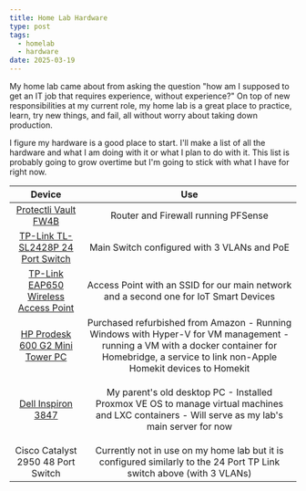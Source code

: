 ```yaml
---
title: Home Lab Hardware
type: post
tags:
  - homelab
  - hardware
date: 2025-03-19
---
```

My home lab came about from asking the question "how am I supposed to get an IT job that requires experience, without experience?" On top of new responsibilities at my current role, my home lab is a great place to practice, learn, try new things, and fail, all without worry about taking down production.

I figure my hardware is a good place to start. I'll make a list of all the hardware and what I am doing with it or what I plan to do with it. This list is probably going to grow overtime but I'm going to stick with what I have for right now.

|                                                                                                                                                                                                                                                                                                          Device                                                                                                                                                                                                                                                                                                           |                                                                                               Use                                                                                                |
| :-----------------------------------------------------------------------------------------------------------------------------------------------------------------------------------------------------------------------------------------------------------------------------------------------------------------------------------------------------------------------------------------------------------------------------------------------------------------------------------------------------------------------------------------------------------------------------------------------------------------------: | :----------------------------------------------------------------------------------------------------------------------------------------------------------------------------------------------: |
|                                   [Protectli Vault FW4B](https://www.amazon.com/Firewall-Appliance-Gigabit-Celeron-AES-NI/dp/B07G9NHRGQ/ref=sr_1_3?crid=2Z6IWZ9998G6P&dib=eyJ2IjoiMSJ9.MZVlXYP9L2qF4Vl43RSsQE7tftTQUKEBQOySbEbOqp9ksCqSKb6vmqXHlV_MuQ1deUaTBmn7d_3gp2oPTNSAE9fGkw2uB2fdKn1_RtOr6x8rn1MhR0H_9sc6K7qEBU1_Img3YEIqQk6DYon063gE_tyf_SsD9kKsJnweSR_H1O_ucG8atLz6_rWkjN87vS6M_SyYQSSKs8KoBfuUk8By3hulO9W8DBal-8kOMF5qi2I.jBb4gKXCV8nXN9qTlrCboz9yc1lT0BIeCsw43WK_fJY&dib_tag=se&keywords=protectli+vault+fw4b&qid=1742949328&sprefix=protectli+vault+fw4b%2Caps%2C109&sr=8-3)                                   |                                                                               Router and Firewall running PFSense                                                                                |
| [TP-Link TL-SL2428P 24 Port Switch](https://www.amazon.com/TP-Link-TL-SL2428P-Ethernet-Integrated-Protection/dp/B08TQNZPSK/ref=sr_1_1?crid=2QBHSUX3TMQCW&dib=eyJ2IjoiMSJ9.U338Mydzpd7HgSWK7XQCBOiBvdiUFiq4H4yBm0mBbLm4eQFGac6KPPYiBQ_zJauOa17tjKjjV9TK9xHHsOmceLgUV-El_lHu4UVgqL_N-dbetPWcqTp4UqpkPGDPizD6ZSrLjfI2tMg4GkElMxWA6B49gzR38BkMNKklvaLAr0zJ-a0C6jhJraypbA4cOad41p3UJdr3UJp0mj9PMGaF5oXDjKSXXPP1hTfWFHqszcw.okNKYwtgCV9kTaypWFgHyUQ-xMrvD9bA_3o3B-TWyFM&dib_tag=se&keywords=TP-Link%2BTL-SL2428P%2B24%2BPort%2BSwitch&qid=1742949461&sprefix=tp-link%2Btl-sl2428p%2B24%2Bport%2Bswitch%2Caps%2C129&sr=8-1&th=1) |                                                                           Main Switch configured with 3 VLANs and PoE                                                                            |
|         [TP-Link EAP650 Wireless Access Point](https://www.amazon.com/TP-Link-EAP650-Ultra-Slim-Wireless-Controller/dp/B0B12R9CYH/ref=sr_1_1?crid=3OAEQF7IDXE55&dib=eyJ2IjoiMSJ9.wll0_yRsV0hcbqWb_8Ob3zeozOP5XJOzgekBByXkg_Im5WgCaRaSBxbIHbSkevxFSp3sCDELIyCRqQRVTXqnEiHEiugdmefQ3hFkSYt2ag1EB8MgiPWTndZsAlnXidMHJNVr5pGYd9915SUcTFYQZ1ifymVKJw5tEIglWiDewkPXudIw1EW3F-Fq2iDxqDQvCm-f8TJ0MK3Qqm_pzkgSocCKZXIZaOGicTK_cRjZjfw.9tbg-ABCCom04qltcVGJGjIG9Lqzr8kTL24kI09o5VY&dib_tag=se&keywords=TP-Link+EAP650+Wireless+Access+Point&qid=1742949589&sprefix=tp-link+eap650+wireless+access+point%2Caps%2C148&sr=8-1)         |                                                      Access Point with an SSID for our main network and a second one for IoT Smart Devices                                                       |
|                          [HP Prodesk 600 G2 Mini Tower PC](https://www.amazon.com/HP-Prodesk-600-G2-Computer/dp/B082MPZ839/ref=sr_1_3?crid=8OAUUMGASLDX&dib=eyJ2IjoiMSJ9.TZASWNHJ8bGnKdMjxLsT7PkCKzGWLUbfzw3_laWQk2F1H1qQdjI9PFAyboP7lX9rGc15ITJbhZ_HPdzmsLwqtep00FbrAkvVqK6eqRxKhSnWJNRFdI39nbzgiKWPNcKrGIQAv8QI471O6t9J1IxGLcyFKpw-ewP97ZtD5JiawB_rGPGiKH9ji4YTNdTmU47cndEiz9vgxRBC9ACSsvqbLME6dx7JOcXQQYDMAZVL_9o.jnTCTGuyVZEX5qgSvVje_0S9k5reuyqdKv0wCqWKcBI&dib_tag=se&keywords=HP+Prodesk+600+G2+Mini+Tower+PC&qid=1742950178&sprefix=hp+prodesk+600+g2+mini+tower+pc%2Caps%2C133&sr=8-3)                           | Purchased refurbished from Amazon - Running Windows with Hyper-V for VM management - running a VM with a docker container for Homebridge, a service to link non-Apple Homekit devices to Homekit |
|                                     [Dell Inspiron 3847](https://www.amazon.com/Dell-Inspiron-i3847-1696BK-Desktop-Pentium/dp/B010DODKSQ/ref=sr_1_3?crid=2X8LV0SL7ZN1K&dib=eyJ2IjoiMSJ9.528zf6zcQTZAUs5m-LfeOyoaJlbeMEQVU5Nd4SiE6dmgIgKCsTLAxNjV23kKPMaA9bGMsjxNiprcCO8HRb-jpcZWtPxhU76M7_Aoo8szFWMC3P-oH9m0yQiVKLipali57-duM-t1YU5egwAsHobovmXPA9iNsyi1W3T2ujJAWDo4yeCQDKhK8PPySvIPs4qlBWMuxPxgGGvtL2NdOQHjefdlXNzjt21a-pYWX2v0O4Y.eHG-TYG-9NO75wiaBFrrTBjvTX4NUg1kgZjaHw2aA-8&dib_tag=se&keywords=Dell+Inspiron+3847&qid=1742950256&sprefix=dell+inspiron+3847%2Caps%2C180&sr=8-3)                                      |                        <p>My parent's old desktop PC - Installed Proxmox VE OS to manage virtual machines and LXC containers - Will serve as my lab's main server for now                        |
|                                                                                                                                                                                                                                                                                            Cisco Catalyst 2950 48 Port Switch                                                                                                                                                                                                                                                                                             |                                      Currently not in use on my home lab but it is configured similarly to the 24 Port TP Link switch above (with 3 VLANs)                                       |
